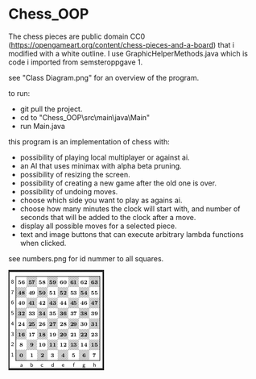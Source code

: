 # Chess_OOP

The chess pieces are public domain CC0 (https://opengameart.org/content/chess-pieces-and-a-board) that i modified with a white outline.
I use GraphicHelperMethods.java which is code i imported from semsteroppgave 1.

see "Class Diagram.png" for an overview of the program.

to run:
- git pull the project.
- cd to "Chess_OOP\src\main\java\Main"
- run Main.java



this program is an implementation of chess with:
- possibility of playing local multiplayer or against ai.
- an AI that uses minimax with alpha beta pruning.
- possibility of resizing the screen.
- possibility of creating a new game after the old one is over.
- possibility of undoing moves.
- choose which side you want to play as agains ai.
- choose how many minutes the clock will start with, and number of seconds that will be added to the clock after a move.
- display all possible moves for a selected piece.
- text and image buttons that can execute arbitrary lambda functions when clicked.

see numbers.png for id nummer to all squares.

![](numbers.png)
